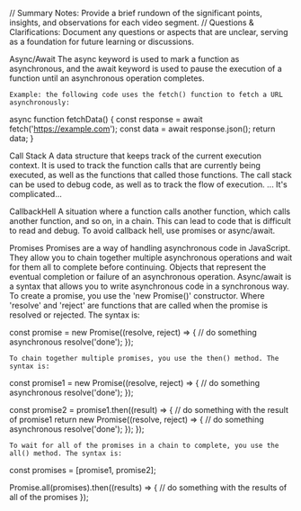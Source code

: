 // Summary Notes: Provide a brief rundown of the significant points, insights, and observations for each video segment.
// Questions & Clarifications: Document any questions or aspects that are unclear, serving as a foundation for future learning or discussions.

Async/Await
    The async keyword is used to mark a function as asynchronous, and the await keyword is used to pause the execution of a function until an asynchronous operation completes.

    Example: the following code uses the fetch() function to fetch a URL asynchronously:



async function fetchData() {
  const response = await fetch('https://example.com');
  const data = await response.json();
  return data;
}



Call Stack
    A data structure that keeps track of the current execution context. It is used to track the function calls that are currently being executed, as well as the functions that called those functions. The call stack can be used to debug code, as well as to track the flow of execution.
    ... It's complicated...



CallbackHell
    A situation where a function calls another function, which calls another function, and so on, in a chain. This can lead to code that is difficult to read and debug.
    To avoid callback hell, use promises or async/await.



Promises
    Promises are a way of handling asynchronous code in JavaScript. They allow you to chain together multiple asynchronous operations and wait for them all to complete before continuing.
    Objects that represent the eventual completion or failure of an asynchronous operation. Async/await is a syntax that allows you to write asynchronous code in a synchronous way.
    To create a promise, you use the 'new Promise()' constructor. Where 'resolve' and 'reject' are functions that are called when the promise is resolved or rejected. The syntax is:

const promise = new Promise((resolve, reject) => {
  // do something asynchronous
  resolve('done');
});

    To chain together multiple promises, you use the then() method. The syntax is:

const promise1 = new Promise((resolve, reject) => {
  // do something asynchronous
  resolve('done');
});

const promise2 = promise1.then((result) => {
  // do something with the result of promise1
  return new Promise((resolve, reject) => {
    // do something asynchronous
    resolve('done');
  });
});

    To wait for all of the promises in a chain to complete, you use the all() method. The syntax is:

const promises = [promise1, promise2];

Promise.all(promises).then((results) => {
  // do something with the results of all of the promises
});
